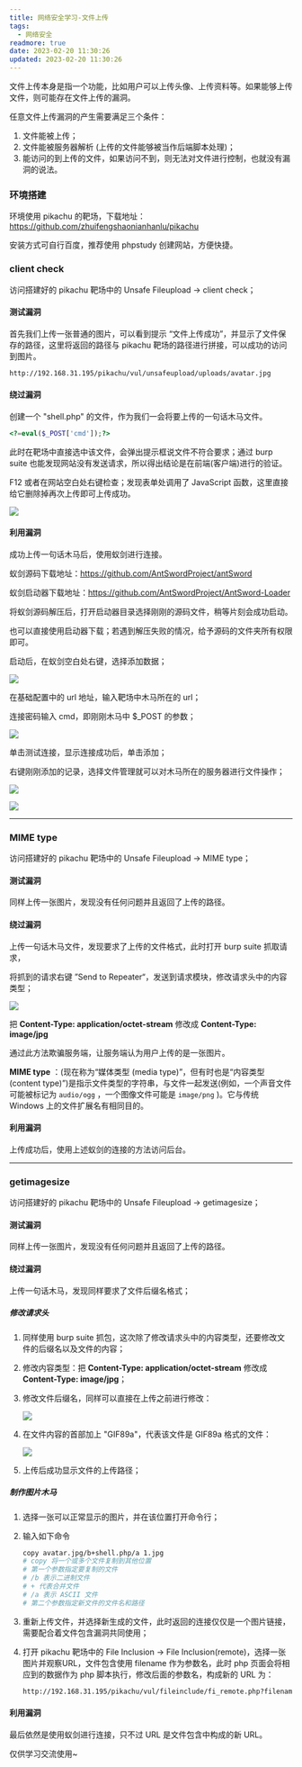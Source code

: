 ```yaml
---
title: 网络安全学习-文件上传
tags:
  - 网络安全
readmore: true
date: 2023-02-20 11:30:26
updated: 2023-02-20 11:30:26
---
```


文件上传本身是指一个功能，比如用户可以上传头像、上传资料等。如果能够上传文件，则可能存在文件上传的漏洞。

任意文件上传漏洞的产生需要满足三个条件：

1. 文件能被上传；
2. 文件能被服务器解析 (上传的文件能够被当作后端脚本处理)；
3. 能访问的到上传的文件，如果访问不到，则无法对文件进行控制，也就没有漏洞的说法。

<!-- more -->

### 环境搭建

环境使用 pikachu 的靶场，下载地址：https://github.com/zhuifengshaonianhanlu/pikachu

安装方式可自行百度，推荐使用 phpstudy 创建网站，方便快捷。

### client check

访问搭建好的 pikachu 靶场中的 Unsafe Fileupload -> client check；

#### 测试漏洞

首先我们上传一张普通的图片，可以看到提示 “文件上传成功”，并显示了文件保存的路径，这里将返回的路径与 pikachu 靶场的路径进行拼接，可以成功的访问到图片。

```bash
http://192.168.31.195/pikachu/vul/unsafeupload/uploads/avatar.jpg
```

#### 绕过漏洞

创建一个 "shell.php" 的文件，作为我们一会将要上传的一句话木马文件。

```php
<?=eval($_POST['cmd']);?>
```

此时在靶场中直接选中该文件，会弹出提示框说文件不符合要求；通过 burp suite 也能发现网站没有发送请求，所以得出结论是在前端(客户端)进行的验证。

F12 或者在网站空白处右键检查；发现表单处调用了 JavaScript 函数，这里直接给它删除掉再次上传即可上传成功。

![](https://pic.mewhz.com/blog/1-fileUpload.png)

#### 利用漏洞

成功上传一句话木马后，使用蚁剑进行连接。

蚁剑源码下载地址：https://github.com/AntSwordProject/antSword

蚁剑启动器下载地址：https://github.com/AntSwordProject/AntSword-Loader

将蚁剑源码解压后，打开启动器目录选择刚刚的源码文件，稍等片刻会成功启动。

也可以直接使用启动器下载；若遇到解压失败的情况，给予源码的文件夹所有权限即可。 

启动后，在蚁剑空白处右键，选择添加数据；

![](https://pic.mewhz.com/blog/rce-1.png)

在基础配置中的 url 地址，输入靶场中木马所在的 url；

连接密码输入 cmd，即刚刚木马中 $_POST 的参数；

![](https://pic.mewhz.com/blog/2-fileUpload.png)

单击测试连接，显示连接成功后，单击添加；

右键刚刚添加的记录，选择文件管理就可以对木马所在的服务器进行文件操作；

![](https://pic.mewhz.com/blog/3-fileUpload.png)

![](https://pic.mewhz.com/blog/4-fileUpload.png)

---

### MIME type

访问搭建好的 pikachu 靶场中的 Unsafe Fileupload -> MIME type；

#### 测试漏洞

同样上传一张图片，发现没有任何问题并且返回了上传的路径。

#### 绕过漏洞

上传一句话木马文件，发现要求了上传的文件格式，此时打开 burp suite 抓取请求，

将抓到的请求右键 ”Send to Repeater“，发送到请求模块，修改请求头中的内容类型；

![](https://pic.mewhz.com/blog/5-fileUpload.png)

把 **Content-Type: application/octet-stream** 修改成 **Content-Type: image/jpg**

通过此方法欺骗服务端，让服务端认为用户上传的是一张图片。

**MIME type** ：(现在称为“媒体类型 (media type)”，但有时也是“内容类型 (content type)”)是指示文件类型的字符串，与文件一起发送(例如，一个声音文件可能被标记为 `audio/ogg` ，一个图像文件可能是 `image/png` )。它与传统 Windows 上的文件扩展名有相同目的。

#### 利用漏洞

上传成功后，使用上述蚁剑的连接的方法访问后台。

---

### getimagesize

访问搭建好的 pikachu 靶场中的 Unsafe Fileupload -> getimagesize；

#### 测试漏洞

同样上传一张图片，发现没有任何问题并且返回了上传的路径。

#### 绕过漏洞

上传一句话木马，发现同样要求了文件后缀名格式；

##### 修改请求头

1. 同样使用 burp suite 抓包，这次除了修改请求头中的内容类型，还要修改文件的后缀名以及文件的内容；

2. 修改内容类型：把 **Content-Type: application/octet-stream** 修改成 **Content-Type: image/jpg**；

3. 修改文件后缀名，同样可以直接在上传之前进行修改：

   ![](https://pic.mewhz.com/blog/6-fileUpload.png)

4. 在文件内容的首部加上 "GIF89a"，代表该文件是 GIF89a 格式的文件：

   ![](https://pic.mewhz.com/blog/7-fileUpload.png)

5. 上传后成功显示文件的上传路径；

##### 制作图片木马

1. 选择一张可以正常显示的图片，并在该位置打开命令行；

2. 输入如下命令

   ```bash
   copy avatar.jpg/b+shell.php/a 1.jpg
   # copy 将一个或多个文件复制到其他位置
   # 第一个参数指定要复制的文件
   # /b 表示二进制文件
   # + 代表合并文件
   # /a 表示 ASCII 文件
   # 第二个参数指定新文件的文件名和路径
   ```

3. 重新上传文件，并选择新生成的文件，此时返回的连接仅仅是一个图片链接，需要配合着文件包含漏洞共同使用；

4. 打开 pikachu 靶场中的 File Inclusion -> File Inclusion(remote)，选择一张图片并观察URL，文件包含使用 filename 作为参数名，此时 php 页面会将相应到的数据作为 php 脚本执行，修改后面的参数名，构成新的 URL 为：

   ```bash
   http://192.168.31.195/pikachu/vul/fileinclude/fi_remote.php?filename=http://192.168.31.195/pikachu/vul/unsafeupload/uploads/2023/02/20/19834863f3222ca9c95014848861.jpg&submit=%E6%8F%90%E4%BA%A4%E6%9F%A5%E8%AF%A2
   ```

#### 利用漏洞

最后依然是使用蚁剑进行连接，只不过 URL 是文件包含中构成的新 URL。



仅供学习交流使用~

